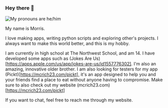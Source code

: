 ### Hey there 👋
<p>
  <img src="https://shields.io/badge/pronouns-he/him-blue" alt="My pronouns are he/him"/>

My name is Morris.

I love making apps, writing python scripts and exploring other's projects. I always want to make this world better, and this is my hobby.
  
I am currently in high school at The Northwest School, and am 14. I have developed some apps such as (Jokes Are Us)[https://apps.apple.com/us/app/jokes-are-us/id1557776302]. I'm also an amazing, innovative older brother. I am also looking for testers for my app (Pickt)[https://mcrich23.com/pickt], it's an app designed to help you and your friends find a place to eat without anyone having to compromise. Make sure to also check out my website (mcrich23.com)[https://mcrich23.com/pickt]
  
If you want to chat, feel free to reach me through my website.
<p>
